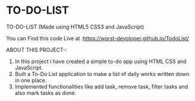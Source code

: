 # TO-DO-LIST

TO-DO-LIST (Made using HTML5 CSS3 and JavaScript)

You can Find this code Live at :https://worst-devoloper.github.io/TodoList/

ABOUT THIS PROJECT-:

  1. In this project i have created a simple to-do app using HTML CSS and JavaScript.
  2. Built a To-Do List application to make a list of daily works written down in one place.
  3. Implemented functionalities like add task, remove task, filter tasks and also mark tasks as done.
 
